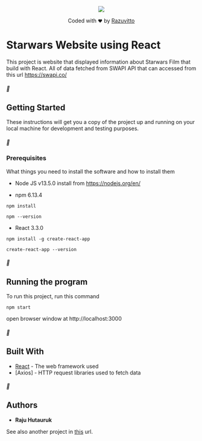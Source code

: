 <p align="center"><img src="https://encrypted-tbn0.gstatic.com/images?q=tbn:ANd9GcTPX07hBh0wkaulY-SvHMDtNN_wcbsDwM8-sIs305Pkq2r2Q1Z9gA&s"></p>

<p align="center">
Coded with <small>❤️</small> by <a href="mailto:Rajuolivitto@gmail.com?Subject=Hello%20Raju" target="_top">Razuvitto</a>
</p>

# Starwars Website using React

This project is website that displayed information about Starwars Film that build with React. 
All of data fetched from SWAPI API that can accessed from this url https://swapi.co/

##### :pushpin: 
## Getting Started

These instructions will get you a copy of the project up and running on your local machine for development and testing purposes.

##### :pushpin: 
### Prerequisites

What things you need to install the software and how to install them

* Node JS v13.5.0
    install from https://nodejs.org/en/

* npm 6.13.4

```
npm install
```

```
npm --version
```


* React 3.3.0

```
npm install -g create-react-app
```

```
create-react-app --version
```

##### :pushpin: 
## Running the program

To run this project, run this command

```
npm start
```

open browser window at http://localhost:3000

##### :pushpin: 
## Built With

* [React](https://reactjs.org/) - The web framework used
* [Axios] - HTTP request libraries used to fetch data

##### :pushpin: 
## Authors

* **Raju Hutauruk** 

See also another project in [this](https://github.com/razuvitto) url.

